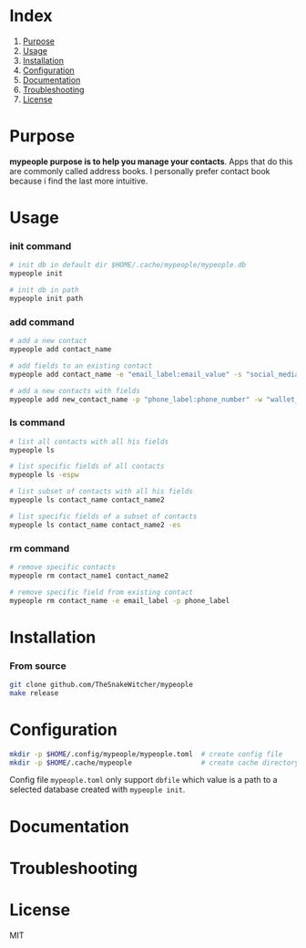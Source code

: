 # Index


1. [Purpose](#Purpose)
2. [Usage](#Usage)
3. [Installation](#Installation)
4. [Configuration](#Configuration)
5. [Documentation](#Documentation)
6. [Troubleshooting](#Troubleshooting)
7. [License](#License)


# Purpose


**mypeople purpose is to help you manage your contacts**. Apps that do
this are commonly called address books. I personally prefer contact
book because i find the last more intuitive.


# Usage


### init command

```sh
# init db in default dir $HOME/.cache/mypeople/mypeople.db
mypeople init

# init db in path
mypeople init path
```

### add command

```sh
# add a new contact
mypeople add contact_name

# add fields to an existing contact
mypeople add contact_name -e "email_label:email_value" -s "social_media_label:social_media_value" 

# add a new contacts with fields
mypeople add new_contact_name -p "phone_label:phone_number" -w "wallet_label:wallet_address"
```

### ls command

```sh
# list all contacts with all his fields
mypeople ls

# list specific fields of all contacts
mypeople ls -espw

# list subset of contacts with all his fields
mypeople ls contact_name contact_name2

# list specific fields of a subset of contacts 
mypeople ls contact_name contact_name2 -es
```

### rm command

```sh
# remove specific contacts
mypeople rm contact_name1 contact_name2

# remove specific field from existing contact
mypeople rm contact_name -e email_label -p phone_label
```


# Installation 


### From source

```sh
git clone github.com/TheSnakeWitcher/mypeople
make release
```


# Configuration


```sh
mkdir -p $HOME/.config/mypeople/mypeople.toml  # create config file
mkdir -p $HOME/.cache/mypeople                 # create cache directory for store db
```

Config file `mypeople.toml` only support `dbfile`
which value is a path to a selected database created
with `mypeople init`.


# Documentation




# Troubleshooting




# License


MIT
